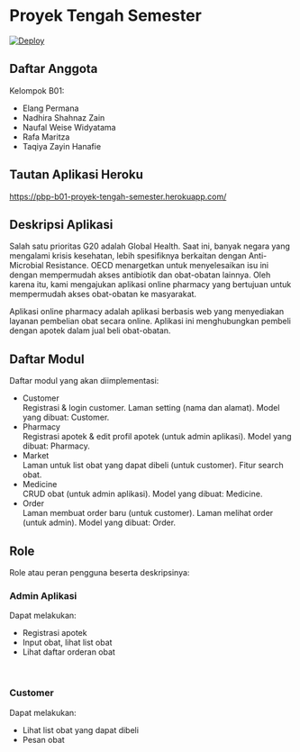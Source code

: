 # Proyek Tengah Semester
[![Deploy](https://github.com/naufalweise/pbp-proyek-tengah-semester/actions/workflows/dpl.yml/badge.svg)](https://github.com/naufalweise/pbp-proyek-tengah-semester/actions/workflows/dpl.yml)

## Daftar Anggota
Kelompok B01:
- Elang Permana
- Nadhira Shahnaz Zain
- Naufal Weise Widyatama
- Rafa Maritza
- Taqiya Zayin Hanafie

## Tautan Aplikasi Heroku
https://pbp-b01-proyek-tengah-semester.herokuapp.com/

## Deskripsi Aplikasi
Salah satu prioritas G20 adalah Global Health. Saat ini, banyak negara yang mengalami krisis kesehatan, lebih spesifiknya berkaitan dengan Anti-Microbial Resistance. OECD menargetkan untuk menyelesaikan isu ini dengan mempermudah akses antibiotik dan obat-obatan lainnya. Oleh karena itu, kami mengajukan aplikasi online pharmacy yang bertujuan untuk mempermudah akses obat-obatan ke masyarakat.

Aplikasi online pharmacy adalah aplikasi berbasis web yang menyediakan layanan pembelian obat secara online. Aplikasi ini menghubungkan pembeli dengan apotek dalam jual beli obat-obatan.

## Daftar Modul
Daftar modul yang akan diimplementasi:
- Customer<br>
Registrasi & login customer. Laman setting (nama dan alamat). Model yang dibuat: Customer.
- Pharmacy<br>
Registrasi apotek & edit profil apotek (untuk admin aplikasi). Model yang dibuat: Pharmacy.
- Market<br>
Laman untuk list obat yang dapat dibeli (untuk customer). Fitur search obat.
- Medicine<br>
CRUD obat (untuk admin aplikasi). Model yang dibuat: Medicine.
- Order<br>
Laman membuat order baru (untuk customer). Laman melihat order (untuk admin). Model yang dibuat: Order.

## Role
Role atau peran pengguna beserta deskripsinya:

### Admin Aplikasi
Dapat melakukan:
- Registrasi apotek
- Input obat, lihat list obat
- Lihat daftar orderan obat
<br>

### Customer
Dapat melakukan:
- Lihat list obat yang dapat dibeli
- Pesan obat
